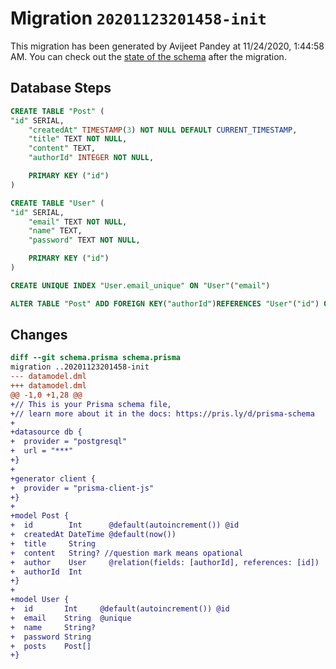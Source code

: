 # Migration `20201123201458-init`

This migration has been generated by Avijeet Pandey at 11/24/2020, 1:44:58 AM.
You can check out the [state of the schema](./schema.prisma) after the migration.

## Database Steps

```sql
CREATE TABLE "Post" (
"id" SERIAL,
    "createdAt" TIMESTAMP(3) NOT NULL DEFAULT CURRENT_TIMESTAMP,
    "title" TEXT NOT NULL,
    "content" TEXT,
    "authorId" INTEGER NOT NULL,

    PRIMARY KEY ("id")
)

CREATE TABLE "User" (
"id" SERIAL,
    "email" TEXT NOT NULL,
    "name" TEXT,
    "password" TEXT NOT NULL,

    PRIMARY KEY ("id")
)

CREATE UNIQUE INDEX "User.email_unique" ON "User"("email")

ALTER TABLE "Post" ADD FOREIGN KEY("authorId")REFERENCES "User"("id") ON DELETE CASCADE ON UPDATE CASCADE
```

## Changes

```diff
diff --git schema.prisma schema.prisma
migration ..20201123201458-init
--- datamodel.dml
+++ datamodel.dml
@@ -1,0 +1,28 @@
+// This is your Prisma schema file,
+// learn more about it in the docs: https://pris.ly/d/prisma-schema
+
+datasource db {
+  provider = "postgresql"
+  url = "***"
+}
+
+generator client {
+  provider = "prisma-client-js"
+}
+
+model Post {
+  id        Int      @default(autoincrement()) @id
+  createdAt DateTime @default(now())
+  title     String
+  content   String? //question mark means opational
+  author    User     @relation(fields: [authorId], references: [id])
+  authorId  Int
+}
+
+model User {
+  id       Int     @default(autoincrement()) @id
+  email    String  @unique
+  name     String?
+  password String
+  posts    Post[]
+}
```


